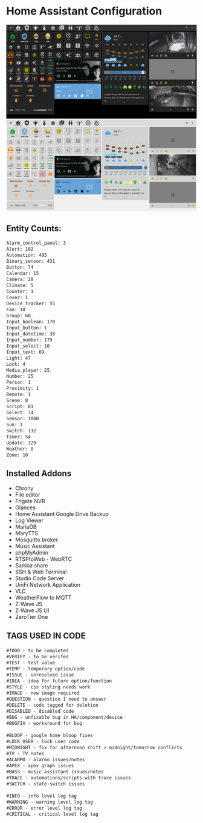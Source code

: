 # Home Assistant Configuration

![Home](https://github.com/jazzyisj/home-assistant-config/blob/master/www/screenshots/browser_home_2022_9_dark.png)
![Home](https://github.com/jazzyisj/home-assistant-config/blob/master/www/screenshots/browser_home_2022_9_light.png)

## Entity Counts:

    Alarm_control_panel: 3
    Alert: 102
    Automation: 495
    Binary_sensor: 431
    Button: 74
    Calendar: 15
    Camera: 28
    Climate: 5
    Counter: 1
    Cover: 1
    Device_tracker: 55
    Fan: 10
    Group: 60
    Input_boolean: 170
    Input_button: 1
    Input_datetime: 38
    Input_number: 179
    Input_select: 10
    Input_text: 69
    Light: 47
    Lock: 4
    Media_player: 25
    Number: 25
    Person: 1
    Proximity: 1
    Remote: 1
    Scene: 8
    Script: 81
    Select: 74
    Sensor: 1000
    Sun: 1
    Switch: 132
    Timer: 54
    Update: 129
    Weather: 8
    Zone: 10

## Installed Addons

- Chrony
- File editor
- Frigate NVR
- Glances
- Home Assistant Google Drive Backup
- Log Viewer
- MariaDB
- MaryTTS
- Mosquitto broker
- Music Assistant
- phpMyAdmin
- RTSPtoWeb - WebRTC
- Samba share
- SSH & Web Terminal
- Studio Code Server
- UniFi Network Application
- VLC
- WeatherFlow to MQTT
- Z-Wave JS
- Z-Wave JS UI
- ZeroTier One

## TAGS USED IN CODE

    #TODO - to be completed
    #VERIFY - to be verifed
    #TEST - test value
    #TEMP - temporary option/code
    #ISSUE - unresolved issue
    #IDEA - idea for future option/function
    #STYLE - css styling needs work
    #IMAGE - new image required
    #QUESTION - question I need to answer
    #DELETE - code tagged for deletion
    #DISABLED - disabled code
    #BUG - unfixable bug in HA/component/device
    #BUGFIX - workaround for bug

    #BLOOP - google home bloop fixes
    #LOCK_USER - lock user code
    #MIDNIGHT - fix for afternoon shift > midnight/tomorrow conflicts
    #TV - TV notes
    #ALARMO - alarmo issues/notes
    #APEX - apex graph issues
    #MASS - music assistant issues/notes
    #TRACE - automations/scripts with trace issues
    #SWITCH - state-switch issues

    #INFO - info level log tag
    #WARNING - warning level log tag
    #ERROR - error level log tag
    #CRITICAL - critical level log tag
